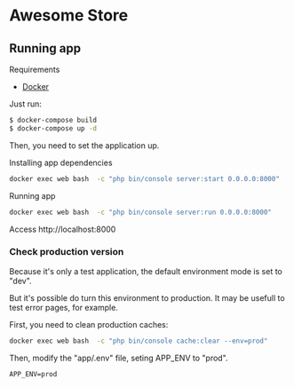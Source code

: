 # Awesome Store

## Running app

Requirements

- [Docker](https://www.docker.com/)

Just run:

```bash
$ docker-compose build
$ docker-compose up -d
```

Then, you need to set the application up.

Installing app dependencies

```bash
docker exec web bash  -c "php bin/console server:start 0.0.0.0:8000"
```

Running app

```bash
docker exec web bash  -c "php bin/console server:run 0.0.0.0:8000"
```

Access http://localhost:8000

### Check production version

Because it's only a test application, the default environment mode is set to "dev".

But it's possible do turn this environment to production. It may be usefull to test error pages, for example.

First, you need to clean production caches:

```bash
docker exec web bash  -c "php bin/console cache:clear --env=prod"
```

Then, modify the "app/.env" file, seting APP_ENV to "prod".

```.env
APP_ENV=prod
```
